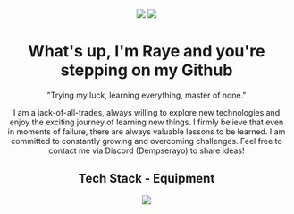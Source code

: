 <div align="center"> 
<img src="https://cdn.discordapp.com/attachments/1182133446668202059/1216574827574329354/image.png?ex=6600e299&is=65ee6d99&hm=35f51a015c3d8ffc3a88377602b5fbf56dd4dd95b57d47ca7a6894842ab86827&">
  
<img src="https://cdn.discordapp.com/attachments/1182133446668202059/1216514848100188230/image.png?ex=6600aabd&is=65ee35bd&hm=b39a272259ddfeddce24836200bf618a332e316df2a5bcba0e96657bd4e64336&"> 


<h1 align="center"> What's up, I'm Raye and you're stepping on my Github </h1>
<p align="center"> "Trying my luck, learning everything, master of none." </p>
<p align="center">  I am a jack-of-all-trades, always willing to explore new technologies and enjoy the exciting journey of learning new things. I firmly believe that even in moments of failure, there are always valuable lessons to be learned. I am committed to constantly growing and overcoming challenges. Feel free to contact me via Discord (Dempserayo) to share ideas! </p>








<h2 align="center"> Tech Stack - Equipment </h2>
<p align="center">
  <a href="https://skillicons.dev">
    <img src="https://skillicons.dev/icons?i=discord,figma,html,css,js,ts,react,tailwind,next,vercel,cs,unity,godot&perline=14" />
  
  </a>
</p>

<img src="https://camo.githubusercontent.com/8f64cdabd077b31a5216727abe0baa83c46511c56ca124ce36ae57aab4a4cbe7/68747470733a2f2f6b6f6d617265762e636f6d2f67687076632f3f757365726e616d653d64657665656d707479267374796c653d666c61742d737175617265266c6162656c3d56697369746f7273" alt="" data-canonical-src="https://komarev.com/ghpvc/?username=deveempty&amp;style=flat-square&amp;label=Visitors" style="max-width: 100%;">



</div>
